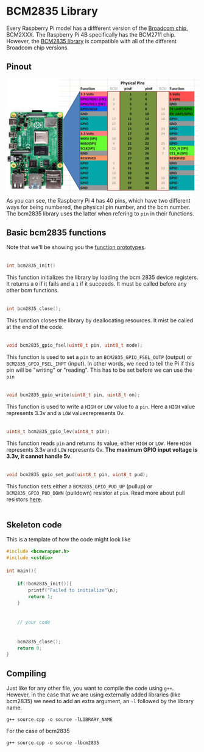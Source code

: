 # BCM2835 Library
Every Raspberry Pi model has a diffferent version of the [Broadcom chip](https://www.raspberrypi.com/documentation/computers/processors.html), 
BCM2XXX. The Raspberry Pi 4B specifically has the BCM2711 chip. However, the [BCM2835 library](https://www.airspayce.com/mikem/bcm2835/) 
is compatible with all of the different Broadcom chip versions.

## Pinout
<img align="center" src="../.assets/reference/pinout-corrected-1024x605.jpg" width="600" />

As you can see, the Raspberry Pi 4 has 40 pins, which have two different ways for being numbered, the physical pin number, and the bcm number. The bcm2835 library uses the latter when refering to `pin` in their functions.

## Basic bcm2835 functions
Note that we'll be showing you the [function prototypes](https://cplusplus.com/articles/yAqpX9L8/).<br><br>

```C++
int bcm2835_init()
```
This function initializes the library by loading the bcm 2835 device registers. It returns a `0` if it fails and a `1` if it succeeds. It must be called before any other bcm functions.<br><br>

```C++
int bcm2835_close();
```
This function closes the library by deallocating resources. It mist be called at the end of the code.<br><br>

```C++
void bcm2835_gpio_fsel(uint8_t pin, uint8_t mode);
```
This function is used to set a `pin` to an `BCM2835_GPIO_FSEL_OUTP` (output) or `BCM2835_GPIO_FSEL_INPT` (input). In other words, we need to tell the Pi if this pin will be "writing" or "reading". This has to be set before we can use the `pin`<br><br>

```C++
void bcm2835_gpio_write(uint8_t pin, uint8_t on);
```
This function is used to write a `HIGH` or `LOW` value to a `pin`. Here a `HIGH` value represents 3.3v and a `LOW` valueɛrepresents 0v.<br><br>

```C++
uint8_t bcm2835_gpio_lev(uint8_t pin);
```
This function reads `pin` and returns its value, either `HIGH` or `LOW`. Here `HIGH` represents 3.3v and `LOW` represents 0v. **The maximum GPIO input voltage is 3.3v, it cannot handle 5v**.<br><br>

```C++
void bcm2835_gpio_set_pud(uint8_t pin, uint8_t pud);
```
This function sets either a `BCM2835_GPIO_PUD_UP` (pullup) or `BCM2835_GPIO_PUD_DOWN` (pulldown) resistor at `pin`. Read more about pull resistors [here](https://eepower.com/resistor-guide/resistor-applications/pull-up-resistor-pull-down-resistor/).<br><br>

## Skeleton code
This is a template of how the code might look like

```C++
#include <bcmwrapper.h>
#include <cstdio>

int main(){

    if(!bcm2835_init()){
        printf("Failed to initialize"\n);
        return 1;
    }


    // your code


    bcm2835_close();
    return 0;
}
```
## Compiling
Just like for any other file, you want to compile the code using `g++`. However, in the case that we are using externally added libraries (like bcm2835) we need to add an extra argument, an `-l` followed by the library name.
```
g++ source.cpp -o source -lLIBRARY_NAME
```

For the case of bcm2835
```
g++ source.cpp -o source -lbcm2835
```
